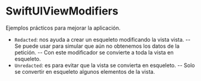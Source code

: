 # SwiftUIViewModifiers
Ejemplos prácticos para mejorar la aplicación.

- `Redacted`: nos ayuda a crear un esqueleto modificando la vista vista.
-- Se puede usar para simular que aún no obtenemos los datos de la petición.
-- Con este modificador se convierte a toda la vista en esqueleto.
- `Unredacted`: es para evitar que la vista se convierta en esqueleto.
-- Solo se convertir en esqueleto algunos elementos de la vista.
